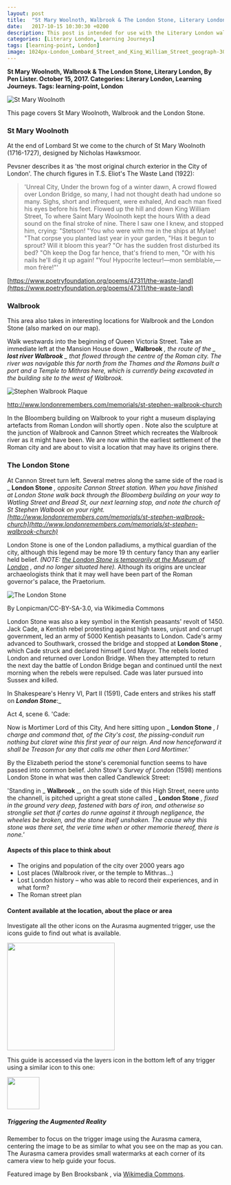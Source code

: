 ```yaml
---
layout: post
title:  "St Mary Woolnoth, Walbrook & The London Stone, Literary London"
date:   2017-10-15 10:30:30 +0200
description: This post is intended for use with the Literary London walking tour and smart learning activities and was originally only available via the Aurasma AR trigger.
categories: [Literary London, Learning Journeys]
tags: [learning-point, London]
image: 1024px-London_Lombard_Street_and_King_William_Street_geograph-3070268-by-Ben-Brooksbank.jpg
---
```


**St Mary Woolnoth, Walbrook & The London Stone, Literary London, By Pen Lister. October 15, 2017. Categories: Literary London, Learning Journeys. Tags: learning-point, London**


![St Mary Woolnoth]({{site.baseurl}}/assets/images/1024px-London_Lombard_Street_and_King_William_Street_geograph-3070268-by-Ben-Brooksbank.jpg)


This page covers St Mary Woolnoth, Walbrook and the London Stone.

### **St Mary Woolnoth**

At the end of Lombard St we come to the church of St Mary Woolnoth (1716-1727), designed by Nicholas Hawksmoor.

Pevsner describes it as 'the most original church exterior in the City of London'. The church figures in T.S. Eliot's The Waste Land (1922):

> 'Unreal City,
 Under the brown fog of a winter dawn,
 A crowd flowed over London Bridge, so many,
 I had not thought death had undone so many.
 Sighs, short and infrequent, were exhaled,
 And each man fixed his eyes before his feet.
 Flowed up the hill and down King William Street,
 To where Saint Mary Woolnoth kept the hours
 With a dead sound on the final stroke of nine.
 There I saw one I knew, and stopped him, crying: "Stetson!
 "You who were with me in the ships at Mylae!
 "That corpse you planted last year in your garden,
 "Has it begun to sprout? Will it bloom this year?
 "Or has the sudden frost disturbed its bed?
 "Oh keep the Dog far hence, that's friend to men,
 "Or with his nails he'll dig it up again!
 "You! Hypocrite lecteur!—mon semblable,—mon frère!"'

[https://www.poetryfoundation.org/poems/47311/the-waste-land](https://www.poetryfoundation.org/poems/47311/the-waste-land)

### **Walbrook**

This area also takes in interesting locations for Walbrook and the London Stone (also marked on our map).

Walk westwards into the beginning of Queen Victoria Street. Take an immediate left at the Mansion House down _ **Walbrook** _, the route of the _ **lost river Walbrook** _ that flowed through the centre of the Roman city. The river was navigable this far north from the Thames and the Romans built a port and a Temple to Mithras here, which is currently being excavated in the building site to the west of Walbrook._


![Stephen Walbrook Plaque]({{site.baseurl}}/assets/images/stephen-walbrook_45083.jpg)

http://www.londonremembers.com/memorials/st-stephen-walbrook-church

In the Bloomberg building on Walbrook to your right a museum displaying artefacts from Roman London will shortly open . Note also the sculpture at the junction of Walbrook and Cannon Street which recreates the Walbrook river as it might have been. We are now within the earliest settlement of the Roman city and are about to visit a location that may have its origins there.

### **The London Stone**

At Cannon Street turn left. Several metres along the same side of the road is _ **London Stone** _, opposite Cannon Street station. When you have finished at London Stone walk back through the Bloomberg building on your way to Watling Street and Bread St, our next learning stop, and note the church of St Stephen Walbook on your right.
[http://www.londonremembers.com/memorials/st-stephen-walbrook-church](http://www.londonremembers.com/memorials/st-stephen-walbrook-church)_

London Stone is one of the London palladiums, a mythical guardian of the city, although this legend may be more 19 th century fancy than any earlier held belief. _(NOTE:_ [_the London Stone is temporarily at the Museum of London_](https://www.museumoflondon.org.uk/museum-london/whats-on/exhibitions/london-stone) _, and no longer situated here)._ Although its origins are unclear archaeologists think that it may well have been part of the Roman governor's palace, the Praetorium.


![The London Stone]({{site.baseurl}}/assets/images/LondonStone.jpg)

By Lonpicman/CC-BY-SA-3.0, via Wikimedia Commons

London Stone was also a key symbol in the Kentish peasants' revolt of 1450. Jack Cade, a Kentish rebel protesting against high taxes, unjust and corrupt government, led an army of 5000 Kentish peasants to London. Cade's army advanced to Southwark, crossed the bridge and stopped at **London Stone** , which Cade struck and declared himself Lord Mayor. The rebels looted London and returned over London Bridge. When they attempted to return the next day the battle of London Bridge began and continued until the next morning when the rebels were repulsed. Cade was later pursued into Sussex and killed.

In Shakespeare's Henry VI, Part II (1591), Cade enters and strikes his staff on _**London Stone**_:_

Act 4, scene 6. 'Cade:

Now is Mortimer Lord of this City, And here sitting upon _ **London Stone** _, I charge and command that, of the City's cost, the pissing-conduit run nothing but claret wine this first year of our reign. And now henceforward it shall be Treason for any that calls me other then Lord Mortimer.'_

By the Elizabeth period the stone's ceremonial function seems to have passed into common belief. John Stow's _Survey of London_ (1598) mentions London Stone in what was then called Candlewick Street:

'Standing in _ **Walbrook** _, on the south side of this High Street, neere unto the channell, is pitched upright a great stone called _ **London Stone** _, fixed in the ground very deep, fastened with bars of iron, and otherwise so stronglie set that if cartes do runne against it through negligence, the wheeles be broken, and the stone itself unshaken. The cause why this stone was there set, the verie time when or other memorie thereof, there is none.'_



#### **Aspects of this place to think about**

- The origins and population of the city over 2000 years ago
- Lost places (Walbrook river, or the temple to Mithras…)
- Lost London history – who was able to record their experiences, and in what form?
- The Roman street plan

#### **Content available at the location, about the place or area**

Investigate all the other icons on the Aurasma augmented trigger, use the icons guide to find out what is available.

<img src="{{site.baseurl}}/assets/images/icons-messagesA.png" width="250" height="auto">


This guide is accessed via the layers icon in the bottom left of any trigger using a similar icon to this one: 

<img src="{{site.baseurl}}/assets/images/1287510-512-crimson.png" width="75" height="auto">

##### **Triggering the Augmented Reality**

Remember to focus on the trigger image using the Aurasma camera, centering the image to be as similar to what you see on the map as you can. The Aurasma camera provides small watermarks at each corner of its camera view to help guide your focus.

Featured image by Ben Brooksbank , via [Wikimedia Commons](https://commons.wikimedia.org/wiki/File:London_Lombard_Street_and_King_William_Street_geograph-3070268-by-Ben-Brooksbank.jpg).




